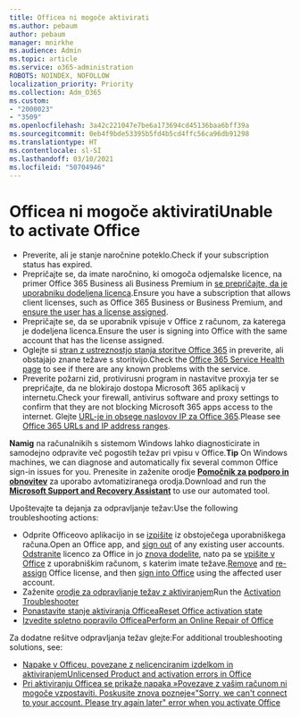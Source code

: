```yaml
---
title: Officea ni mogoče aktivirati
ms.author: pebaum
author: pebaum
manager: mnirkhe
ms.audience: Admin
ms.topic: article
ms.service: o365-administration
ROBOTS: NOINDEX, NOFOLLOW
localization_priority: Priority
ms.collection: Adm_O365
ms.custom:
- "2000023"
- "3509"
ms.openlocfilehash: 3a42c221047e7be6a173694cd45136baa6bff39a
ms.sourcegitcommit: 0eb4f9bde53395b5fd4b5cd4ffc56ca96db91298
ms.translationtype: HT
ms.contentlocale: sl-SI
ms.lasthandoff: 03/10/2021
ms.locfileid: "50704946"
---
```

# <a name="unable-to-activate-office"></a><span data-ttu-id="72510-102">Officea ni mogoče aktivirati</span><span class="sxs-lookup"><span data-stu-id="72510-102">Unable to activate Office</span></span>

- <span data-ttu-id="72510-103">Preverite, ali je stanje naročnine poteklo.</span><span class="sxs-lookup"><span data-stu-id="72510-103">Check if your subscription status has expired.</span></span>
- <span data-ttu-id="72510-104">Prepričajte se, da imate naročnino, ki omogoča odjemalske licence, na primer Office 365 Business ali Business Premium in [se prepričajte, da je uporabniku dodeljena licenca](https://docs.microsoft.com/microsoft-365/admin/manage/assign-licenses-to-users?view=o365-worldwide).</span><span class="sxs-lookup"><span data-stu-id="72510-104">Ensure you have a subscription that allows client licenses, such as Office 365 Business or Business Premium, and [ensure the user has a license assigned](https://docs.microsoft.com/microsoft-365/admin/manage/assign-licenses-to-users?view=o365-worldwide).</span></span>
- <span data-ttu-id="72510-105">Prepričajte se, da se uporabnik vpisuje v Office z računom, za katerega je dodeljena licenca.</span><span class="sxs-lookup"><span data-stu-id="72510-105">Ensure the user is signing into Office with the same account that has the license assigned.</span></span>
- <span data-ttu-id="72510-106">Oglejte si [stran z ustreznostjo stanja storitve Office 365](https://docs.microsoft.com/office365/enterprise/view-service-health) in preverite, ali obstajajo znane težave s storitvijo.</span><span class="sxs-lookup"><span data-stu-id="72510-106">Check the [Office 365 Service Health page](https://docs.microsoft.com/office365/enterprise/view-service-health) to see if there are any known problems with the service.</span></span>
- <span data-ttu-id="72510-107">Preverite požarni zid, protivirusni program in nastavitve proxyja ter se prepričajte, da ne blokirajo dostopa Microsoft 365 aplikacij v internetu.</span><span class="sxs-lookup"><span data-stu-id="72510-107">Check your firewall, antivirus software and proxy settings to confirm that they are not blocking Microsoft 365 apps access to the internet.</span></span> <span data-ttu-id="72510-108">Glejte [URL-je in obsege naslovov IP za Office 365](https://docs.microsoft.com/office365/enterprise/urls-and-ip-address-ranges "URL-ji in razponi naslovov IP za Office 365").</span><span class="sxs-lookup"><span data-stu-id="72510-108">Please see [Office 365 URLs and IP address ranges](https://docs.microsoft.com/office365/enterprise/urls-and-ip-address-ranges "Office 365 URLs and IP address ranges").</span></span>

<span data-ttu-id="72510-109">**Namig** na računalnikih s sistemom Windows lahko diagnosticirate in samodejno odpravite več pogostih težav pri vpisu v Office.</span><span class="sxs-lookup"><span data-stu-id="72510-109">**Tip** On Windows machines, we can diagnose and automatically fix several common Office sign-in issues for you.</span></span> <span data-ttu-id="72510-110">Prenesite in zaženite orodje **[Pomočnik za podporo in obnovitev](https://aka.ms/SaRA-OfficeSignInScenario)** za uporabo avtomatiziranega orodja.</span><span class="sxs-lookup"><span data-stu-id="72510-110">Download and run the  **[Microsoft Support and Recovery Assistant](https://aka.ms/SaRA-OfficeSignInScenario)** to use our automated tool.</span></span>

<span data-ttu-id="72510-111">Upoštevajte ta dejanja za odpravljanje težav:</span><span class="sxs-lookup"><span data-stu-id="72510-111">Use the following troubleshooting actions:</span></span>

- <span data-ttu-id="72510-112">Odprite Officeovo aplikacijo in se [izpišite](https://support.office.com/article/5a20dc11-47e9-4b6f-945d-478cb6d92071) iz obstoječega uporabniškega računa.</span><span class="sxs-lookup"><span data-stu-id="72510-112">Open an Office app, and [sign out](https://support.office.com/article/5a20dc11-47e9-4b6f-945d-478cb6d92071) of any existing user accounts.</span></span> <span data-ttu-id="72510-113">[Odstranite](https://docs.microsoft.com/microsoft-365/admin/manage/remove-licenses-from-users) licenco za Office in jo [znova dodelite](https://docs.microsoft.com/microsoft-365/admin/manage/assign-licenses-to-users), nato pa se [vpišite v Office](https://support.office.com/article/628ea040-f265-49de-b986-be09c3ebf8a9) z uporabniškim računom, s katerim imate težave.</span><span class="sxs-lookup"><span data-stu-id="72510-113">[Remove](https://docs.microsoft.com/microsoft-365/admin/manage/remove-licenses-from-users) and [re-assign](https://docs.microsoft.com/microsoft-365/admin/manage/assign-licenses-to-users) Office license, and then [sign into Office](https://support.office.com/article/628ea040-f265-49de-b986-be09c3ebf8a9) using the affected user account.</span></span>
- <span data-ttu-id="72510-114">Zaženite [orodje za odpravljanje težav z aktiviranjem](https://aka.ms/SARA-OfficeActivation-Alchemy)</span><span class="sxs-lookup"><span data-stu-id="72510-114">Run the [Activation Troubleshooter](https://aka.ms/SARA-OfficeActivation-Alchemy)</span></span>
- [<span data-ttu-id="72510-115">Ponastavite stanje aktiviranja Officea</span><span class="sxs-lookup"><span data-stu-id="72510-115">Reset Office activation state</span></span>](https://docs.microsoft.com/office365/troubleshoot/activation/reset-office-365-proplus-activation-state "Ponastavite stanje aktiviranja Officea")
- [<span data-ttu-id="72510-116">Izvedite spletno popravilo Officea</span><span class="sxs-lookup"><span data-stu-id="72510-116">Perform an Online Repair of Office</span></span>](https://support.office.com/Article/7821d4b6-7c1d-4205-aa0e-a6b40c5bb88b?wt.mc_id=Alchemy_ClientDIA)

<span data-ttu-id="72510-117">Za dodatne rešitve odpravljanja težav glejte:</span><span class="sxs-lookup"><span data-stu-id="72510-117">For additional troubleshooting solutions, see:</span></span>  

- [<span data-ttu-id="72510-118">Napake v Officeu, povezane z nelicenciranim izdelkom in aktiviranjem</span><span class="sxs-lookup"><span data-stu-id="72510-118">Unlicensed Product and activation errors in Office</span></span>](https://support.office.com/Article/0d23d3c0-c19c-4b2f-9845-5344fedc4380?wt.mc_id=Alchemy_ClientDIA)
- [<span data-ttu-id="72510-119">Pri aktiviranju Officea se prikaže napaka »Povezave z vašim računom ni mogoče vzpostaviti. Poskusite znova pozneje«</span><span class="sxs-lookup"><span data-stu-id="72510-119">"Sorry, we can't connect to your account. Please try again later" error when you activate Office</span></span>](https://docs.microsoft.com/office/troubleshoot/activation-installation/issue-when-activate-office-from-office-365)